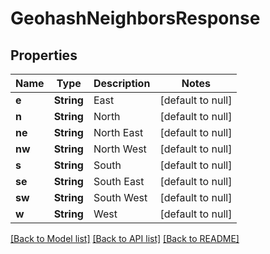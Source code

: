 # GeohashNeighborsResponse
## Properties

| Name | Type | Description | Notes |
|------------ | ------------- | ------------- | -------------|
| **e** | **String** | East | [default to null] |
| **n** | **String** | North | [default to null] |
| **ne** | **String** | North East | [default to null] |
| **nw** | **String** | North West | [default to null] |
| **s** | **String** | South | [default to null] |
| **se** | **String** | South East | [default to null] |
| **sw** | **String** | South West | [default to null] |
| **w** | **String** | West | [default to null] |

[[Back to Model list]](../README.md#documentation-for-models) [[Back to API list]](../README.md#documentation-for-api-endpoints) [[Back to README]](../README.md)

